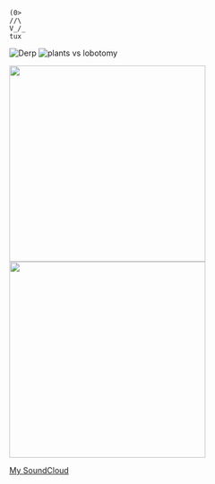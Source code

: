 ```
(0>               
//\               
V_/_                  
tux
```

![Derp](https://j.gifs.com/KerpJ1.gif) ![plants vs lobotomy](https://github.com/user-attachments/assets/250f3364-28b9-47ae-842f-c349bbe17f60)  
  
<img src="https://github.com/user-attachments/assets/ff84a9ae-234d-47e5-9420-50b8109f10d6" width="350"/> <img src="https://github.com/user-attachments/assets/2ef64bb0-d9fe-484e-b6d6-b0d27320fed0" width="350"/>


[My SoundCloud](https://soundcloud.com/danielvegaa)
